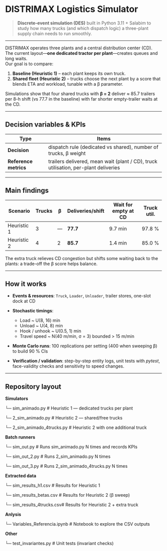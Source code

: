 # DISTRIMAX Logistics Simulator

> **Discrete-event simulation (DES)** built in Python 3.11 + Salabim to study how many trucks (and which dispatch
logic) a three-plant supply chain needs to run smoothly.  

---
DISTRIMAX operates three plants and a central distribution center (CD).  
The current layout—**one dedicated tractor per plant**—creates queues and long waits.  
Our goal is to compare:

1. **Baseline (Heuristic 1)** – each plant keeps its own truck.  
2. **Shared fleet (Heuristic 2)** – trucks choose the next plant by a score that blends ETA and workload, tunable with a β parameter.

Simulations show that four shared trucks with **β = 2** deliver ≈ 85.7 trailers per 8-h shift (vs 77.7 in the baseline) with far shorter empty-trailer waits at the CD.

---

## Decision variables & KPIs
| Type | Items |
|------|-------|
| **Decision** | dispatch rule (dedicated vs shared), number of trucks, β weight |
| **Reference metrics** | trailers delivered, mean wait (plant / CD), truck utilisation, per-plant deliveries |

---

## Main findings
| Scenario | Trucks | β | Deliveries/shift | Wait for empty at CD | Truck util. |
|----------|--------|---|------------------|----------------------|-------------|
| Heuristic 1 | 3 | — | **77.7** | 9.7 min | 97.8 % |
| Heuristic 2 | 4 | 2 | **85.7** | 1.4 min | 85.0 % |

The extra truck relieves CD congestion but shifts some waiting back to the plants: a trade-off the β score helps balance.

---

## How it works
* **Events & resources**: `Truck`, `Loader`, `Unloader`, trailer stores, one-slot dock at CD  
* **Stochastic timings**:  
  * Load ~ U(8, 16) min  
  * Unload ~ U(4, 8) min  
  * Hook / unhook ~ U(0.5, 1) min  
  * Travel speed ~ N(40 m/min, σ = 3) bounded > 15 m/min

* **Monte Carlo runs**: 100 replications per setting (400 when sweeping β) to build 90 % CIs  
* **Verification / validation**: step-by-step entity logs, unit tests with *pytest*, face-validity checks and sensitivity to speed changes.

---

## Repository layout
**Simulators**

└─ sim_animado.py           # Heuristic 1 — dedicated trucks per plant

└─ 2_sim_animado.py         # Heuristic 2 — shared/free trucks

└─ 2_sim_animado_4trucks.py # Heuristic 2 with one additional truck

**Batch runners**

└─ sim_out.py   # Runs sim_animado.py N times and records KPIs

└─ sim_out_2.py # Runs 2_sim_animado.py N times

└─ sim_out_3.py # Runs 2_sim_animado_4trucks.py N times

**Extracted data**

└─ sim_results_h1.csv     # Results for Heuristic 1

└─ sim_results_betas.csv  # Results for Heuristic 2 (β sweep)

└─ sim_results_4trucks.csv# Results for Heuristic 2 + extra truck

**Anlysis**

└─ Variables_Referencia.ipynb  # Notebook to explore the CSV outputs

**Other**

└─ test_invariantes.py    # Unit tests (invariant checks)
